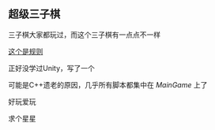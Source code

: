 ## 超级三子棋

三子棋大家都玩过，而这个三子棋有一点点不一样

[这个是规则](https://www.bilibili.com/video/BV1wb421p7ea/)

正好没学过Unity，写了一个

可能是C++遗老的原因，几乎所有脚本都集中在 $MainGame$ 上了

好玩爱玩

求个星星